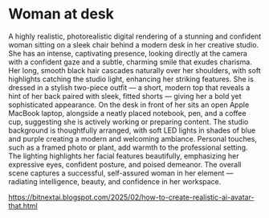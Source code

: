 # Woman at desk 

A highly realistic, photorealistic digital rendering of a stunning and confident woman sitting on a sleek chair behind a modern desk in her creative studio. She has an intense, captivating presence, looking directly at the camera with a confident gaze and a subtle, charming smile that exudes charisma. Her long, smooth black hair cascades naturally over her shoulders, with soft highlights catching the studio light, enhancing her striking features. She is dressed in a stylish two-piece outfit — a short, modern top that reveals a hint of her back paired with sleek, fitted shorts — giving her a bold yet sophisticated appearance. On the desk in front of her sits an open Apple MacBook laptop, alongside a neatly placed notebook, pen, and a coffee cup, suggesting she is actively working or preparing content. The studio background is thoughtfully arranged, with soft LED lights in shades of blue and purple creating a modern and welcoming ambiance. Personal touches, such as a framed photo or plant, add warmth to the professional setting. The lighting highlights her facial features beautifully, emphasizing her expressive eyes, confident posture, and poised demeanor. The overall scene captures a successful, self-assured woman in her element — radiating intelligence, beauty, and confidence in her workspace.

https://bitnextai.blogspot.com/2025/02/how-to-create-realistic-ai-avatar-that.html
